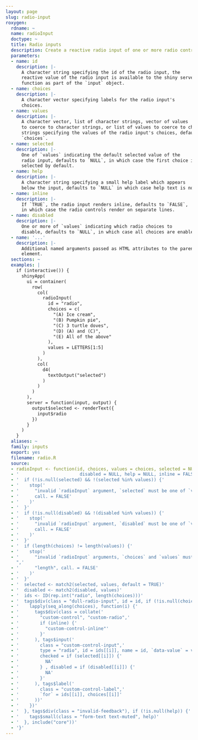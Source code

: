 ```yaml
---
layout: page
slug: radio-input
roxygen:
  rdname: ~
  name: radioInput
  doctype: ~
  title: Radio inputs
  description: Create a reactive radio input of one or more radio controls.
  parameters:
  - name: id
    description: |-
      A character string specifying the id of the radio input, the
      reactive value of the radio input is available to the shiny server
      function as part of the `input` object.
  - name: choices
    description: |-
      A character vector specifying labels for the radio input's
      choices.
  - name: values
    description: |-
      A character vector, list of character strings, vector of values
      to coerce to character strings, or list of values to coerce to character
      strings specifying the values of the radio input's choices, defaults to
      `choices`.
  - name: selected
    description: |-
      One of `values` indicating the default selected value of the
      radio input, defaults to `NULL`, in which case the first choice is
      selected by default.
  - name: help
    description: |-
      A character string specifying a small help label which appears
      below the input, defaults to `NULL` in which case help text is not added.
  - name: inline
    description: |-
      If `TRUE`, the radio input renders inline, defaults to `FALSE`,
      in which case the radio controls render on separate lines.
  - name: disabled
    description: |-
      One or more of `values` indicating which radio choices to
      disable, defaults to `NULL`, in which case all choices are enabled.
  - name: '...'
    description: |-
      Additional named arguments passed as HTML attributes to the parent
      element.
  sections: ~
  examples: |
    if (interactive()) {
      shinyApp(
        ui = container(
          row(
            col(
              radioInput(
                id = "radio",
                choices = c(
                  "(A) Ice cream",
                  "(B) Pumpkin pie",
                  "(C) 3 turtle doves",
                  "(D) (A) and (C)",
                  "(E) All of the above"
                ),
                values = LETTERS[1:5]
              )
            ),
            col(
              d4(
                textOutput("selected")
              )
            )
          )
        ),
        server = function(input, output) {
          output$selected <- renderText({
            input$radio
          })
        }
      )
    }
  aliases: ~
  family: inputs
  export: yes
  filename: radio.R
  source:
  - radioInput <- function(id, choices, values = choices, selected = NULL,
  - '                       disabled = NULL, help = NULL, inline = FALSE) {'
  - '  if (!is.null(selected) && !(selected %in% values)) {'
  - '    stop('
  - '      "invalid `radioInput` argument, `selected` must be one of `values`",'
  - '      call. = FALSE'
  - '    )'
  - '  }'
  - '  if (!is.null(disabled) && !(disabled %in% values)) {'
  - '    stop('
  - '      "invalid `radioInput` argument, `disabled` must be one of `values`",'
  - '      call. = FALSE'
  - '    )'
  - '  }'
  - '  if (length(choices) != length(values)) {'
  - '    stop('
  - '      "invalid `radioInput` arguments, `choices` and `values` must be the same
    ",'
  - '      "length", call. = FALSE'
  - '    )'
  - '  }'
  - '  selected <- match2(selected, values, default = TRUE)'
  - '  disabled <- match2(disabled, values)'
  - '  ids <- ID(rep.int("radio", length(choices)))'
  - '  tags$div(class = "dull-radio-input", id = id, if (!is.null(choices)) {'
  - '    lapply(seq_along(choices), function(i) {'
  - '      tags$div(class = collate('
  - '        "custom-control", "custom-radio",'
  - '        if (inline) {'
  - '          "custom-control-inline"'
  - '        }'
  - '      ), tags$input('
  - '        class = "custom-control-input",'
  - '        type = "radio", id = ids[[i]], name = id, `data-value` = values[[i]],'
  - '        checked = if (selected[[i]]) {'
  - '          NA'
  - '        } , disabled = if (disabled[[i]]) {'
  - '          NA'
  - '        }'
  - '      ), tags$label('
  - '        class = "custom-control-label",'
  - '        `for` = ids[[i]], choices[[i]]'
  - '      ))'
  - '    })'
  - '  }, tags$div(class = "invalid-feedback"), if (!is.null(help)) {'
  - '    tags$small(class = "form-text text-muted", help)'
  - '  }, include("core"))'
  - '}'
---
```


